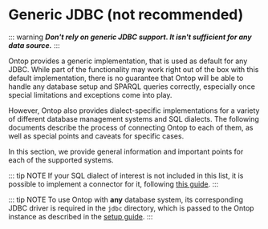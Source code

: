 # Generic JDBC (not recommended)

::: warning
***Don't rely on generic JDBC support. It isn't sufficient for any data source.***
:::

Ontop provides a generic implementation, that is used as default for any JDBC. While part of the functionality may work right out of the box with this default implementation, there is no guarantee that Ontop will be able to handle any database setup and SPARQL queries correctly, especially once special limitations and exceptions come into play.

However, Ontop also provides dialect-specific implementations for a variety of different database management systems and SQL dialects. The following documents describe the process of connecting Ontop to each of them, as well as special points and caveats for specific cases.

In this section, we provide general information and important points for each of the supported systems.

::: tip NOTE
If your SQL dialect of interest is not included in this list, it is possible to implement a connector for it, following [this guide](/dev/db-adapter.md).
:::

::: tip NOTE
To use Ontop with **any** database system, its corresponding JDBC driver is required in the `jdbc` directory, which is passed to the Ontop instance as described in the [setup guide](/guide/cli#ontop-endpoint). 
:::

